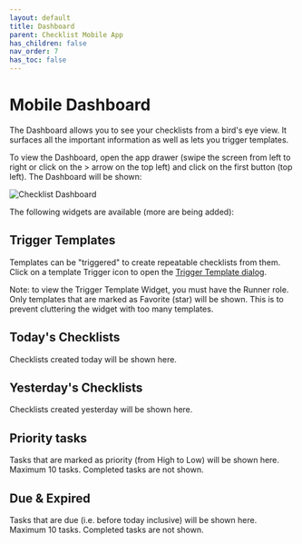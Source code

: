 ```yaml
---
layout: default
title: Dashboard
parent: Checklist Mobile App
has_children: false
nav_order: 7
has_toc: false
---
```


# Mobile Dashboard

The Dashboard allows you to see your checklists from a bird's eye view. It surfaces all the important information as well as lets you trigger templates.

To view the Dashboard, open the app drawer (swipe the screen from left to right or click on the > arrow on the top left) and click on the first button (top left). The Dashboard will be shown:

![Checklist Dashboard](/assets/images/mobile/dashboard.png)

The following widgets are available (more are being added):

## Trigger Templates
Templates can be "triggered" to create repeatable checklists from them. Click on a template Trigger icon to open the [Trigger Template dialog](/mobile/templates/run/).

Note: to view the Trigger Template Widget, you must have the Runner role. Only templates that are marked as Favorite (star) will be shown. This is to prevent cluttering the widget with too many templates.

## Today's Checklists
Checklists created today will be shown here.

## Yesterday's Checklists
Checklists created yesterday will be shown here.

## Priority tasks
Tasks that are marked as priority (from High to Low) will be shown here. Maximum 10 tasks. Completed tasks are not shown.

## Due & Expired
Tasks that are due (i.e. before today inclusive) will be shown here. Maximum 10 tasks. Completed tasks are not shown.
